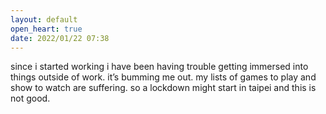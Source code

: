 ```yaml
---
layout: default
open_heart: true
date: 2022/01/22 07:38
---
```


since i started working i have been having trouble getting immersed into things outside of work. it’s bumming me out. my lists of games to play and show to watch are suffering. so a lockdown might start in taipei and this is not good.
